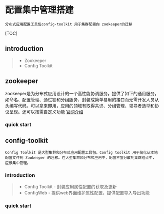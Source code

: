 # 配置集中管理搭建
    分布式应用配置工具包config-toolkit 用于集群配置向 zookeeper的迁移

[TOC]
## introduction
>* Zookeeper
>* Config Toolkit

## zookeeper
zookeeper是为分布式应用设计的一个高性能协调服务，提供了如下的通用服务，如命名、配置管理、通过锁和分组服务，封装成简单易用的接口而无需开发人员从头编写代码。可以拿来即用，应用的领域有取得共识、分组管理、领导者选举和协议呈现。还可以按需自定义功能 [官网介绍](http://zookeeper.apache.org)
### quick start


## config-toolkit
    Config Toolkit 是大型集群和分布式应用配置工具包。Config toolkit 用于简化从本地配置文件到 Zookeeper 的迁移。在大型集群和分布式应用中，配置不宜分散到集群结点中，应该集中管理。
### introduction
>* Config Toolkit - 封装应用属性配置的获取及更新
>* ConfigWeb - 提供web界面维护属性配置，提供配置导入导出功能
### quick start



